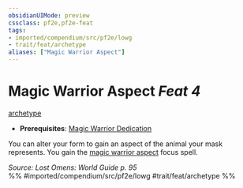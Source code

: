 ```yaml
---
obsidianUIMode: preview
cssclass: pf2e,pf2e-feat
tags:
- imported/compendium/src/pf2e/lowg
- trait/feat/archetype
aliases: ["Magic Warrior Aspect"]
---
```

# Magic Warrior Aspect  *Feat 4*  
[archetype](archetype.md)  

- **Prerequisites**: [Magic Warrior Dedication](magic-warrior-dedication-lowg.md)

You can alter your form to gain an aspect of the animal your mask represents. You gain the [magic warrior aspect](../spells/magic-warrior-aspect-lowg.md) focus spell.

*Source: Lost Omens: World Guide p. 95*  
%% #imported/compendium/src/pf2e/lowg #trait/feat/archetype %%
